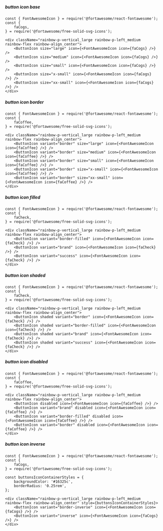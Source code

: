 ##### button icon base

    const { FontAwesomeIcon } = require('@fortawesome/react-fontawesome');
    const {
        faCogs,
    } = require('@fortawesome/free-solid-svg-icons');

    <div className="rainbow-p-vertical_large rainbow-p-left_medium rainbow-flex rainbow-align_center">
        <ButtonIcon size="large" icon={<FontAwesomeIcon icon={faCogs} />} />
        <ButtonIcon size="medium" icon={<FontAwesomeIcon icon={faCogs} />} />
        <ButtonIcon size="small" icon={<FontAwesomeIcon icon={faCogs} />} />
        <ButtonIcon size="x-small" icon={<FontAwesomeIcon icon={faCogs} />} />
        <ButtonIcon size="xx-small" icon={<FontAwesomeIcon icon={faCogs} />} />
    </div>


##### button icon border
    const { FontAwesomeIcon } = require('@fortawesome/react-fontawesome');
    const {
        faCoffee,
    } = require('@fortawesome/free-solid-svg-icons');

    <div className="rainbow-p-vertical_large rainbow-p-left_medium rainbow-flex rainbow-align_center">
        <ButtonIcon variant="border" size="large" icon={<FontAwesomeIcon icon={faCoffee} />} />
        <ButtonIcon variant="border" size="medium" icon={<FontAwesomeIcon icon={faCoffee} />} />
        <ButtonIcon variant="border" size="small" icon={<FontAwesomeIcon icon={faCoffee} />} />
        <ButtonIcon variant="border" size="x-small" icon={<FontAwesomeIcon icon={faCoffee} />} />
        <ButtonIcon variant="border" size="xx-small" icon={<FontAwesomeIcon icon={faCoffee} />} />
    </div>


##### button icon filled

    const { FontAwesomeIcon } = require('@fortawesome/react-fontawesome');
    const {
        faCheck,
    } = require('@fortawesome/free-solid-svg-icons');

    <div className="rainbow-p-vertical_large rainbow-p-left_medium rainbow-flex rainbow-align_center">
        <ButtonIcon variant="border-filled" icon={<FontAwesomeIcon icon={faCheck} />} />
        <ButtonIcon variant="brand" icon={<FontAwesomeIcon icon={faCheck} />} />
        <ButtonIcon variant="success" icon={<FontAwesomeIcon icon={faCheck} />} />
    </div>

##### button icon shaded

    const { FontAwesomeIcon } = require('@fortawesome/react-fontawesome');
    const {
        faCheck,
    } = require('@fortawesome/free-solid-svg-icons');

    <div className="rainbow-p-vertical_large rainbow-p-left_medium rainbow-flex rainbow-align_center">
        <ButtonIcon shaded variant="border" icon={<FontAwesomeIcon icon={faCheck} />} />
        <ButtonIcon shaded variant="border-filled" icon={<FontAwesomeIcon icon={faCheck} />} />
        <ButtonIcon shaded variant="brand" icon={<FontAwesomeIcon icon={faCheck} />} />
        <ButtonIcon shaded variant="success" icon={<FontAwesomeIcon icon={faCheck} />} />
    </div>


##### button icon disabled

    const { FontAwesomeIcon } = require('@fortawesome/react-fontawesome');
    const {
        faCoffee,
    } = require('@fortawesome/free-solid-svg-icons');

    <div className="rainbow-p-vertical_large rainbow-p-left_medium rainbow-flex rainbow-align_center">
        <ButtonIcon disabled icon={<FontAwesomeIcon icon={faCoffee} />} />
        <ButtonIcon variant="brand" disabled icon={<FontAwesomeIcon icon={faCoffee} />} />
        <ButtonIcon variant="border-filled" disabled icon={<FontAwesomeIcon icon={faCoffee} />} />
        <ButtonIcon variant="border" disabled icon={<FontAwesomeIcon icon={faCoffee} />} />
    </div>


##### button icon inverse

    const { FontAwesomeIcon } = require('@fortawesome/react-fontawesome');
    const {
        faCogs,
    } = require('@fortawesome/free-solid-svg-icons');

    const buttonsIconContainerStyles = {
        backgroundColor: '#16325c',
        borderRadius: '0.25rem',
    };

    <div className="rainbow-p-vertical_large rainbow-p-left_medium rainbow-flex rainbow-align_center" style={buttonsIconContainerStyles}>
        <ButtonIcon variant="border-inverse" icon={<FontAwesomeIcon icon={faCogs} />} />
        <ButtonIcon variant="inverse" icon={<FontAwesomeIcon icon={faCogs} />} />
    </div>
